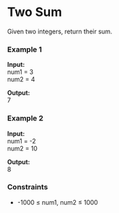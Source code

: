 # Two Sum

Given two integers, return their sum.

### Example 1

**Input:**  
num1 = 3  
num2 = 4

**Output:**  
7

### Example 2

**Input:**  
num1 = -2  
num2 = 10

**Output:**  
8

### Constraints

- -1000 ≤ num1, num2 ≤ 1000
